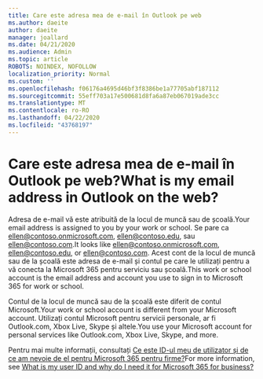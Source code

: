 ```yaml
---
title: Care este adresa mea de e-mail în Outlook pe web
ms.author: daeite
author: daeite
manager: joallard
ms.date: 04/21/2020
ms.audience: Admin
ms.topic: article
ROBOTS: NOINDEX, NOFOLLOW
localization_priority: Normal
ms.custom: ''
ms.openlocfilehash: f06176a4695d46bf3f8386be1a77705abf187112
ms.sourcegitcommit: 55eff703a17e500681d8fa6a87eb067019ade3cc
ms.translationtype: MT
ms.contentlocale: ro-RO
ms.lasthandoff: 04/22/2020
ms.locfileid: "43768197"
---
```

# <a name="what-is-my-email-address-in-outlook-on-the-web"></a><span data-ttu-id="a8b24-102">Care este adresa mea de e-mail în Outlook pe web?</span><span class="sxs-lookup"><span data-stu-id="a8b24-102">What is my email address in Outlook on the web?</span></span>

<span data-ttu-id="a8b24-103">Adresa de e-mail vă este atribuită de la locul de muncă sau de școală.</span><span class="sxs-lookup"><span data-stu-id="a8b24-103">Your email address is assigned to you by your work or school.</span></span> <span data-ttu-id="a8b24-104">Se pare ca ellen@contoso.onmicrosoft.com, ellen@contoso.edu, sau ellen@contoso.com.</span><span class="sxs-lookup"><span data-stu-id="a8b24-104">It looks like ellen@contoso.onmicrosoft.com, ellen@contoso.edu, or ellen@contoso.com.</span></span> <span data-ttu-id="a8b24-105">Acest cont de la locul de muncă sau de la școală este adresa de e-mail și contul pe care le utilizați pentru a vă conecta la Microsoft 365 pentru serviciu sau școală.</span><span class="sxs-lookup"><span data-stu-id="a8b24-105">This work or school account is the email address and account you use to sign in to Microsoft 365 for work or school.</span></span>

<span data-ttu-id="a8b24-106">Contul de la locul de muncă sau de la școală este diferit de contul Microsoft.</span><span class="sxs-lookup"><span data-stu-id="a8b24-106">Your work or school account is different from your Microsoft account.</span></span> <span data-ttu-id="a8b24-107">Utilizați contul Microsoft pentru servicii personale, ar fi Outlook.com, Xbox Live, Skype și altele.</span><span class="sxs-lookup"><span data-stu-id="a8b24-107">You use your Microsoft account for personal services like Outlook.com, Xbox Live, Skype, and more.</span></span>

<span data-ttu-id="a8b24-108">Pentru mai multe informații, consultați [Ce este ID-ul meu de utilizator și de ce am nevoie de el pentru Microsoft 365 pentru firme?](https://support.office.com/article/37da662b-5da6-4b56-a091-2731b2ecc8b4)</span><span class="sxs-lookup"><span data-stu-id="a8b24-108">For more information, see [What is my user ID and why do I need it for Microsoft 365 for business?](https://support.office.com/article/37da662b-5da6-4b56-a091-2731b2ecc8b4)</span></span>
